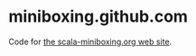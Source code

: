 miniboxing.github.com
=====================

Code for [the scala-miniboxing.org web site](http://scala-miniboxing.org).
